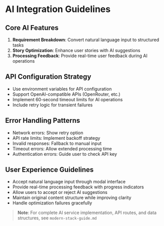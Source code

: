 # AI Integration Guidelines

## Core AI Features
1. **Requirement Breakdown**: Convert natural language input to structured tasks
2. **Story Optimization**: Enhance user stories with AI suggestions
3. **Processing Feedback**: Provide real-time user feedback during AI operations

## API Configuration Strategy
- Use environment variables for API configuration
- Support OpenAI-compatible APIs (OpenRouter, etc.)
- Implement 60-second timeout limits for AI operations
- Include retry logic for transient failures

## Error Handling Patterns
- Network errors: Show retry option
- API rate limits: Implement backoff strategy
- Invalid responses: Fallback to manual input
- Timeout errors: Allow extended processing time
- Authentication errors: Guide user to check API key

## User Experience Guidelines
- Accept natural language input through modal interface
- Provide real-time processing feedback with progress indicators
- Allow users to accept or reject AI suggestions
- Maintain original content structure while improving clarity
- Handle optimization failures gracefully

> **Note**: For complete AI service implementation, API routes, and data structures, see `modern-stack-guide.md`
